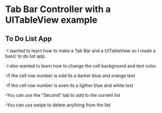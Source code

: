 # Tab Bar Controller with a UITableView example

## To Do List App
-I wanted to learn how to make a Tab Bar and a UITableView so I made a basic to do list app.
   
-I also wanted to learn how to change the cell background and text color.
   
  -If the cell row number is odd its a darker blue and orange text
    
  -If the cell row number is even its a ligther blue and white text
    
-You can use the "Second" tab to add to the current list
   
-You can use swipe to delete anything from the list
